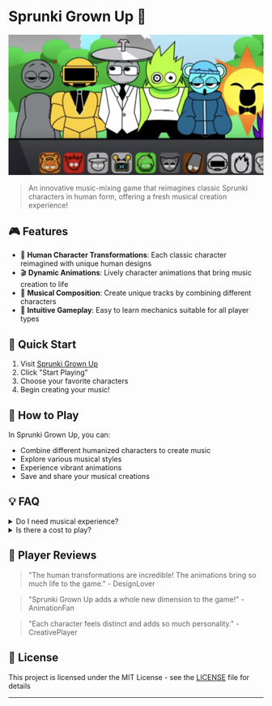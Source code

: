 # Sprunki Grown Up 🎵

<div align="center">
  <img src="./assets/images/sprunki-grown-up.png" alt="Sprunki Grown Up Game Preview" width="800">
</div>

> An innovative music-mixing game that reimagines classic Sprunki characters in human form, offering a fresh musical creation experience!

## 🎮 Features

- 🎨 **Human Character Transformations**: Each classic character reimagined with unique human designs
- 🎬 **Dynamic Animations**: Lively character animations that bring music creation to life
- 🎵 **Musical Composition**: Create unique tracks by combining different characters
- 🎯 **Intuitive Gameplay**: Easy to learn mechanics suitable for all player types

## 🚀 Quick Start

1. Visit [Sprunki Grown Up](https://sprunkiretake.io/games/sprunki-grown-up)
2. Click "Start Playing"
3. Choose your favorite characters
4. Begin creating your music!

## 🎹 How to Play

In Sprunki Grown Up, you can:
- Combine different humanized characters to create music
- Explore various musical styles
- Experience vibrant animations
- Save and share your musical creations

## 💡 FAQ

<details>
<summary>Do I need musical experience?</summary>
No! The game is designed to be intuitive and accessible for everyone.
</details>

<details>
<summary>Is there a cost to play?</summary>
The game is completely free!
</details>


## 🌟 Player Reviews

> "The human transformations are incredible! The animations bring so much life to the game." - DesignLover

> "Sprunki Grown Up adds a whole new dimension to the game!" - AnimationFan

> "Each character feels distinct and adds so much personality." - CreativePlayer


## 📝 License

This project is licensed under the MIT License - see the [LICENSE](LICENSE) file for details

---
